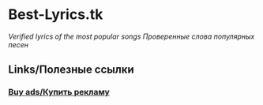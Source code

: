 # Best-Lyrics.tk
_Verified lyrics of the most popular songs
Проверенные слова популярных песен_
## Links/Полезные ссылки
### [Buy ads/Купить рекламу](linkslot.ru)
